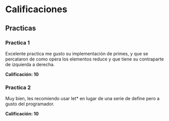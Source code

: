 # Calificaciones

## Practicas

### Practica 1

Excelente practica me gusto su implementación de primes, y
que se percataron de como opera los elementos reduce y que tiene su
contraparte de izquierda a derecha.

**Calificación: 10**


### Practica 2

Muy bien, les recomiendo usar let* en lugar de una serie
de define pero a gusto del programador.

**Calificación: 10**